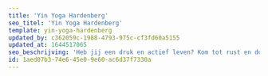 ```yaml
---
title: 'Yin Yoga Hardenberg'
seo_titel: 'Yin Yoga Hardenberg'
template: yin-yoga-hardenberg
updated_by: c362059c-1988-4793-975c-cf3fd60a5155
updated_at: 1644517065
seo_beschrijving: 'Heb jij een druk en actief leven? Kom tot rust en doe mee met onze Yin Yoga lessen. Even uit je hoofd en in je lijf, kom weer in verbinding met jezelf. Yin yoga helpt je soepeler te worden en je houding te verbeteren. Het vermindert stress en lichamelijke klachten.'
id: 1aed07b3-74e6-45e0-9e60-ac6d37f7330a
---
```


